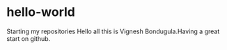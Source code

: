 # hello-world
Starting my repositories
Hello all this is Vignesh Bondugula.Having a great start on github.
